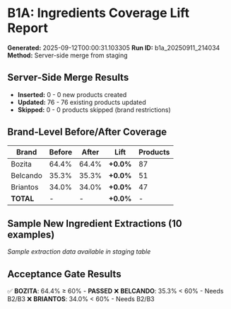 # B1A: Ingredients Coverage Lift Report

**Generated:** 2025-09-12T00:00:31.103305
**Run ID:** b1a_20250911_214034
**Method:** Server-side merge from staging

## Server-Side Merge Results

- **Inserted:** 0 - 0 new products created
- **Updated:** 76 - 76 existing products updated
- **Skipped:** 0 - 0 products skipped (brand restrictions)

## Brand-Level Before/After Coverage

| Brand | Before | After | Lift | Products |
|-------|--------|-------|------|----------|
| Bozita | 64.4% | 64.4% | **+0.0%** | 87 |
| Belcando | 35.3% | 35.3% | **+0.0%** | 51 |
| Briantos | 34.0% | 34.0% | **+0.0%** | 47 |
| **TOTAL** | - | - | **+0.0%** | - |

## Sample New Ingredient Extractions (10 examples)

*Sample extraction data available in staging table*

## Acceptance Gate Results

✅ **BOZITA**: 64.4% ≥ 60% - **PASSED**
❌ **BELCANDO**: 35.3% < 60% - Needs B2/B3
❌ **BRIANTOS**: 34.0% < 60% - Needs B2/B3
